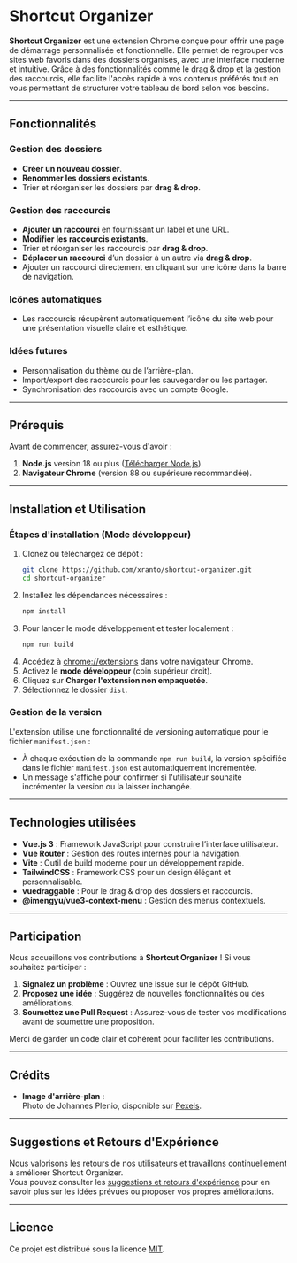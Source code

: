 
# Shortcut Organizer

**Shortcut Organizer** est une extension Chrome conçue pour offrir une page de démarrage personnalisée et fonctionnelle. Elle permet de regrouper vos sites web favoris dans des dossiers organisés, avec une interface moderne et intuitive. Grâce à des fonctionnalités comme le drag & drop et la gestion des raccourcis, elle facilite l'accès rapide à vos contenus préférés tout en vous permettant de structurer votre tableau de bord selon vos besoins.

---

## Fonctionnalités

### **Gestion des dossiers**
- **Créer un nouveau dossier**.
- **Renommer les dossiers existants**.
- Trier et réorganiser les dossiers par **drag & drop**.

### **Gestion des raccourcis**
- **Ajouter un raccourci** en fournissant un label et une URL.
- **Modifier les raccourcis existants**.
- Trier et réorganiser les raccourcis par **drag & drop**.
- **Déplacer un raccourci** d’un dossier à un autre via **drag & drop**.
- Ajouter un raccourci directement en cliquant sur une icône dans la barre de navigation.

### **Icônes automatiques**
- Les raccourcis récupèrent automatiquement l’icône du site web pour une présentation visuelle claire et esthétique.

### **Idées futures**
- Personnalisation du thème ou de l’arrière-plan.
- Import/export des raccourcis pour les sauvegarder ou les partager.
- Synchronisation des raccourcis avec un compte Google.

---

## Prérequis

Avant de commencer, assurez-vous d'avoir :
1. **Node.js** version 18 ou plus ([Télécharger Node.js](https://nodejs.org)).
2. **Navigateur Chrome** (version 88 ou supérieure recommandée).

---

## Installation et Utilisation

### Étapes d'installation (Mode développeur)

1. Clonez ou téléchargez ce dépôt :
   ```bash
   git clone https://github.com/xranto/shortcut-organizer.git
   cd shortcut-organizer
   ```
2. Installez les dépendances nécessaires :
   ```bash
   npm install
   ```
3. Pour lancer le mode développement et tester localement :
   ```bash
   npm run build
   ```
4. Accédez à [chrome://extensions](chrome://extensions) dans votre navigateur Chrome.
5. Activez le **mode développeur** (coin supérieur droit).
6. Cliquez sur **Charger l'extension non empaquetée**.
7. Sélectionnez le dossier `dist`.


### Gestion de la version

L'extension utilise une fonctionnalité de versioning automatique pour le fichier `manifest.json` :

- À chaque exécution de la commande `npm run build`, la version spécifiée dans le fichier `manifest.json` est automatiquement incrémentée.
- Un message s'affiche pour confirmer si l'utilisateur souhaite incrémenter la version ou la laisser inchangée.

---

## Technologies utilisées

- **Vue.js 3** : Framework JavaScript pour construire l’interface utilisateur.
- **Vue Router** : Gestion des routes internes pour la navigation.
- **Vite** : Outil de build moderne pour un développement rapide.
- **TailwindCSS** : Framework CSS pour un design élégant et personnalisable.
- **vuedraggable** : Pour le drag & drop des dossiers et raccourcis.
- **@imengyu/vue3-context-menu** : Gestion des menus contextuels.

---

## Participation

Nous accueillons vos contributions à **Shortcut Organizer** ! Si vous souhaitez participer :

1. **Signalez un problème** : Ouvrez une issue sur le dépôt GitHub.
2. **Proposez une idée** : Suggérez de nouvelles fonctionnalités ou des améliorations.
3. **Soumettez une Pull Request** : Assurez-vous de tester vos modifications avant de soumettre une proposition.

Merci de garder un code clair et cohérent pour faciliter les contributions.

---

## Crédits

- **Image d'arrière-plan** :  
  Photo de Johannes Plenio, disponible sur [Pexels](https://www.pexels.com/fr-fr/photo/papier-peint-gris-et-blanc-1103970/).

---

## Suggestions et Retours d'Expérience

Nous valorisons les retours de nos utilisateurs et travaillons continuellement à améliorer Shortcut Organizer.  
Vous pouvez consulter les [suggestions et retours d'expérience](FEEDBACK.md) pour en savoir plus sur les idées prévues ou proposer vos propres améliorations.

---

## Licence

Ce projet est distribué sous la licence [MIT](https://opensource.org/licenses/MIT).
